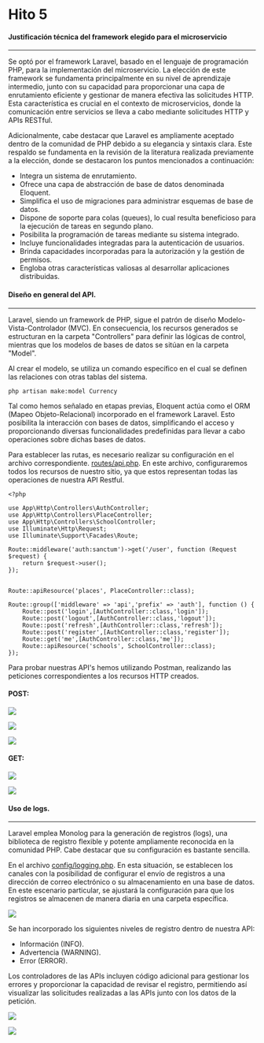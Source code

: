 # Hito 5

#### Justificación técnica del framework elegido para el microservicio
------------

Se optó por el framework Laravel, basado en el lenguaje de programación PHP, para la implementación del microservicio. La elección de este framework se fundamenta principalmente en su nivel de aprendizaje intermedio, junto con su capacidad para proporcionar una capa de enrutamiento eficiente y gestionar de manera efectiva las solicitudes HTTP. Esta característica es crucial en el contexto de microservicios, donde la comunicación entre servicios se lleva a cabo mediante solicitudes HTTP y APIs RESTful.

Adicionalmente, cabe destacar que Laravel es ampliamente aceptado dentro de la comunidad de PHP debido a su elegancia y sintaxis clara. Este respaldo se fundamenta en la revisión de la literatura realizada previamente a la elección, donde se destacaron los puntos mencionados a continuación: 

- Integra un sistema de enrutamiento.
- Ofrece una capa de abstracción de base de datos denominada Eloquent.
- Simplifica el uso de migraciones para administrar esquemas de base de datos.
- Dispone de soporte para colas (queues), lo cual resulta beneficioso para la ejecución de tareas en segundo plano.
- Posibilita la programación de tareas mediante su sistema integrado.
- Incluye funcionalidades integradas para la autenticación de usuarios.
- Brinda capacidades incorporadas para la autorización y la gestión de permisos.
- Engloba otras características valiosas al desarrollar aplicaciones distribuidas.


#### Diseño en general del API.
------------

Laravel, siendo un framework de PHP, sigue el patrón de diseño Modelo-Vista-Controlador (MVC). En consecuencia, los recursos generados se estructuran en la carpeta "Controllers" para definir las lógicas de control, mientras que los modelos de bases de datos se sitúan en la carpeta "Model".

Al crear el modelo, se utiliza un comando específico en el cual se definen las relaciones con otras tablas del sistema.
```
php artisan make:model Currency
```
Tal como hemos señalado en etapas previas, Eloquent actúa como el ORM (Mapeo Objeto-Relacional) incorporado en el framework Laravel. Esto posibilita la interacción con bases de datos, simplificando el acceso y proporcionando diversas funcionalidades predefinidas para llevar a cabo operaciones sobre dichas bases de datos.


Para establecer las rutas, es necesario realizar su configuración en el archivo correspondiente. [routes/api.php](https://github.com/MigueTimberland/SisChampions2024/blob/main/routes/api.php). En este archivo, configuraremos todos los recursos de nuestro sitio, ya que estos representan todas las operaciones de nuestra API Restful.


```
<?php

use App\Http\Controllers\AuthController;
use App\Http\Controllers\PlaceController;
use App\Http\Controllers\SchoolController;
use Illuminate\Http\Request;
use Illuminate\Support\Facades\Route;

Route::middleware('auth:sanctum')->get('/user', function (Request $request) {
    return $request->user();
});


Route::apiResource('places', PlaceController::class);

Route::group(['middleware' => 'api','prefix' => 'auth'], function () {
    Route::post('login',[AuthController::class,'login']);
    Route::post('logout',[AuthController::class,'logout']);
    Route::post('refresh',[AuthController::class,'refresh']);
    Route::post('register',[AuthController::class,'register']);
    Route::get('me',[AuthController::class,'me']);
    Route::apiResource('schools', SchoolController::class);
});

```

Para probar nuestras API's hemos utilizando Postman, realizando las peticiones correspondientes a los recursos HTTP creados.

#### POST:

![](https://github.com/MigueTimberland/SisChampions2024/blob/main/Docs/prueba_post_1.png)


![](https://github.com/MigueTimberland/SisChampions2024/blob/main/Docs/tabla_user.png)


![](https://github.com/MigueTimberland/SisChampions2024/blob/main/Docs/prueba_post_2.png)


#### GET:

![](https://github.com/MigueTimberland/SisChampions2024/blob/main/Docs/prueba_get_1.png)


![](https://github.com/MigueTimberland/SisChampions2024/blob/main/Docs/prueba_get_2.png)


#### Uso de logs.

------------

Laravel emplea Monolog para la generación de registros (logs), una biblioteca de registro flexible y potente ampliamente reconocida en la comunidad PHP. Cabe destacar que su configuración es bastante sencilla.

En el archivo [config/logging.php](https://github.com/MigueTimberland/SisChampions2024/blob/main/config/logging.php). En esta situación, se establecen los canales con la posibilidad de configurar el envío de registros a una dirección de correo electrónico o su almacenamiento en una base de datos. En este escenario particular, se ajustará la configuración para que los registros se almacenen de manera diaria en una carpeta específica.

![](https://github.com/MigueTimberland/SisChampions2024/blob/main/Docs/logging.png)

Se han incorporado los siguientes niveles de registro dentro de nuestra API:

- Información (INFO).
- Advertencia (WARNING).
- Error (ERROR).

Los controladores de las APIs incluyen código adicional para gestionar los errores y proporcionar la capacidad de revisar el registro, permitiendo así visualizar las solicitudes realizadas a las APIs junto con los datos de la petición.

![](https://github.com/MigueTimberland/SisChampions2024/blob/main/Docs/api2.png)

![](https://github.com/MigueTimberland/SisChampions2024/blob/main/Docs/api1.png)
